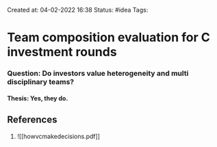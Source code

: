 Created at: 04-02-2022 16:38
Status: #idea
Tags:

# Team composition evaluation for C investment rounds

### Question: Do investors value heterogeneity and multi disciplinary teams?

#### Thesis: Yes, they do.

## References
1.  ![[howvcmakedecisions.pdf]]
